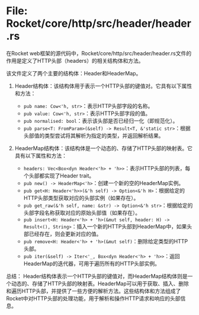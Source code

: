 # File: Rocket/core/http/src/header/header.rs

在Rocket web框架的源代码中，Rocket/core/http/src/header/header.rs文件的作用是定义了HTTP头部（headers）的相关结构体和方法。

该文件定义了两个主要的结构体：Header和HeaderMap。

1. Header结构体：该结构体用于表示一个HTTP头部的键值对。它具有以下属性和方法：
   - `pub name: Cow<'h, str>`：表示HTTP头部字段的名称。
   - `pub value: Cow<'h, str>`：表示HTTP头部字段的值。
   - `pub normalised: bool`：表示该头部是否已经归一化（即规范化）。
   - `pub parse<T: FromParam>(&self) -> Result<T, &'static str>`：根据头部值的类型尝试将其解析为指定的类型，并返回解析结果。
   
2. HeaderMap结构体：该结构体是一个动态的、存储了HTTP头部的映射表。它具有以下属性和方法：
   - `headers: Vec<Box<dyn Header<'h> + 'h>>`：表示HTTP头部的列表，每个头部都实现了Header trait。
   - `pub new() -> HeaderMap<'h>`：创建一个新的空的HeaderMap实例。
   - `pub get<H: Header<'h>>(&'h self) -> Option<&'h H>`：根据给定的HTTP头部类型获取对应的头部实例（如果存在）。
   - `pub get_raw(&'h self, name: &str) -> Option<&'h str>`：根据给定的头部字段名称获取对应的原始头部值（如果存在）。
   - `pub insert<H: Header<'h> + 'h>(&mut self, header: H) -> Result<(), String>`：插入一个新的HTTP头部到HeaderMap中，如果头部已经存在，则会更新对应的值。
   - `pub remove<H: Header<'h> + 'h>(&mut self)`：删除给定类型的HTTP头部。
   - `pub iter(&self) -> Iter<'_, Box<dyn Header<'h> + 'h>>`：返回HeaderMap的迭代器，可用于遍历所有的HTTP头部实例。
   
总结：
Header结构体表示一个HTTP头部的键值对，而HeaderMap结构体则是一个动态的、存储了HTTP头部的映射表。HeaderMap可以用于获取、插入、删除和遍历HTTP头部，并提供了一些方便的解析方法。这些结构体和方法组成了Rocket中对HTTP头部的处理功能，用于解析和操作HTTP请求和响应的头部信息。

